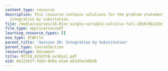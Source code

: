 ```yaml
---
content_type: resource
description: This resource contains solutions for the problem statements related to
  integration by subsitution.
file: /media/courses/18-01sc-single-variable-calculus-fall-2010/6b123e1ffe830e9ae2a4e61dfecbbb3b_MIT18_01SCF10_ex38sol.pdf
file_type: application/pdf
learning_resource_types: []
ocw_type: OCWFile
parent_title: 'Session 38: Integration by Substitution'
parent_type: CourseSection
resourcetype: Document
title: MIT18_01SCF10_ex38sol.pdf
uid: 6b123e1f-fe83-0e9a-e2a4-e61dfecbbb3b
---
```

